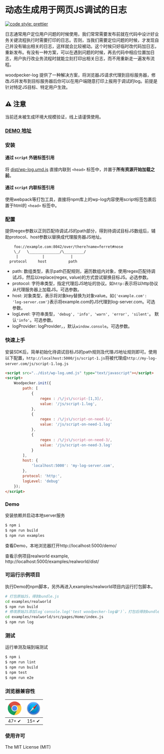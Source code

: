 # 动态生成用于网页JS调试的日志
[![code style: prettier](https://img.shields.io/badge/code_style-prettier-ff69b4.svg?style=flat-square)](https://github.com/prettier/prettier)

日志通常用户定位用户问题的时候使用，我们常常需要发布前就在代码中设计好业务关键流程执行时需要打印的日志。否则，当我们需要定位问题的时候，才发现自己并没有输出相关的日志，这样就会比较被动。这个时候只好临时改代码加日志，重新发布。有没有一种方案，可以在遇到问题的时候，再去代码中相应位置加日志，用户执行改业务流程时就能立刻打印出相关日志，而不用重新走一遍发布流程。

woodpecker-log 提供了一种解决方案，将浏览器JS请求代理到目标服务器，修改JS并发布到目标服务器后你可以在用户端随意打印上报用于调试的log。前提是针对特定JS目标、特定用户生效。

## ⚠️ 注意
当前还未被生成环境大规模验证，线上请谨慎使用。

### [DEMO 地址](http://www.00985.vip/woodpecker/)
### 安装
#### 通过 `script` 外链标签引用

将 [dist/wp-log.umd.js](https://github.com/and80506/woodpecker-log/blob/main/dist/wp-log.umd.js) 直接内联到 `<head>` 标签中，并置于**所有资源开始加载之前**。

#### 通过 `script` 内联标签引用

使用webpack等打包工具，直接将npm库上的wp-log内容使用script标签包裹后置于html的 `<head>` 标签中。

### 配置
提供regex参数以正则匹配待调试JS的path部分，得到待调试目标JS数组后，辅助protocol、host参数以替换成代理服务器JS地址。
```ascii
    foo://example.com:8042/over/there?name=ferret#nose
    \_/   \______________/\_________/ 
     |           |            |       
  protocol     host          path    
```
- path: 数组类型，表示path匹配规则，遍历数组内对象，使用regex匹配待调试JS，然后以replace(regex, value)的方式尝试替换目标JS。必选参数。
- protocol: 字符串类型，指定代理后JS地址的协议。如`http:`表示将以http协议从代理服务器上加载JS。可选参数。
- host: 对象类型，表示将对象key替换为对象value。如`{'example.com': 'log-server.com'}`表示将example.com的JS代理到log-server.com。可选参数。
- logLevel: 字符串类型，`'debug', 'info', 'warn', 'error', 'silent'`。 默认`'info'`。可选参数。
- logProvider: logProvider，，默认`window.console`。可选参数。

### 快速上手
安装SDK后，简单初始化待调试目标JS的path规则及代理JS地址规则即可。使用以下配置，`http://localhost:5000/js/script-1.js`将被代理成`http://my-log-server.com/js/script-1.log.js`
```html
<script src="../dist/wp-log.umd.js" type="text/javascript"></script>
<script>
    Woodpecker.init({
        path: [
            {
                regex : /\/js\/script-[1,3]/,
                value: '/js/script-1.log',
            },
            {
                regex : /\/js\/script-on-need-1/,
                value: '/js/script-on-need-1.log'
            },
            {
                regex : /\/js\/script-on-need-3/,
                value: '/js/script-on-need-3.log'
            }
        ],
        host: {
            'localhost:5000': 'my-log-server.com',
        },
        protocol: 'http:',
        logLevel: 'debug'
    });
</script>
```
### Demo
安装依赖并启动本地server服务
```bash
$ npm i
$ npm run build
$ npm run examples
```
查看Demo，本地浏览器打开http://localhost:5000/demo/

查看示例项目realworld example, http://localhost:5000/examples/realworld/dist/
### 可运行示例项目
执行Demo的npm脚本，另外再进入examples/realworld项目内运行打包脚本。
```bash
# 打包原始JS，得到bundle.js
cd examples/realworld
$ npm run build
# 修改原始JS添加log`console.log('test woodpecker-log😁')`，打包后得到bundle.log.js
cd examples/realworld/src/pages/Home/index.js
$ npm run log
```
### 测试
运行单测及端到端测试
```bash
$ npm i
$ npm run lint
$ npm run build
$ npm test
$ npm run e2e
```

### 浏览器兼容性

| <img src="./demo/images/chrome.png" width="48px" height="48px" alt="Chrome logo"> | <img src="./demo/images/safari.png" width="48px" height="48px" alt="Safari logo"> | 
| :--------------------------------------------------------------------------: | :----------------------------------------------------------------------: | 
|                                    47+ ✔                                     |                                  15+ ✔                                   |

### 使用许可
The MIT License (MIT)